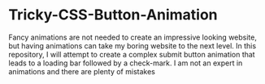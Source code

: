 # Tricky-CSS-Button-Animation
Fancy animations are not needed to create an impressive looking website, but having animations can take my boring website to the next level. In this repository, I will attempt to create a complex submit button animation that leads to a loading bar followed by a check-mark. I am not an expert in animations and there are plenty of mistakes
